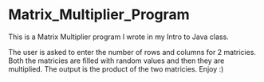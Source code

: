# Matrix_Multiplier_Program
This is a Matrix Multiplier program I wrote in my Intro to Java class.

The user is asked to enter the number of rows and columns for 2 matricies. Both the matricies are filled with random values and then they are multiplied.
The output is the product of the two matricies. Enjoy :)
